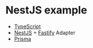 # NestJS example

- [TypeScript](https://www.typescriptlang.org/)
- [NestJS](https://nestjs.com/) + [Fastify](https://www.fastify.io/) Adapter
- [Prisma](https://www.prisma.io/)
